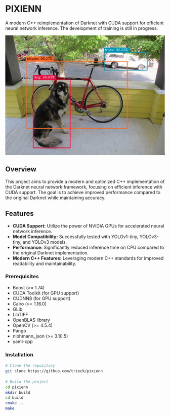 # PIXIENN

A modern C++ reimplementation of Darknet with CUDA support for efficient neural network inference.
The development of training is still in progress.

![Inference Result 1](resources/examples/predictions.jpg)

## Overview

This project aims to provide a modern and optimized C++ implementation of the Darknet neural network framework, focusing on efficient inference with CUDA support. The goal is to achieve improved performance compared to the original Darknet while maintaining accuracy.

## Features

- **CUDA Support:** Utilize the power of NVIDIA GPUs for accelerated neural network inference.
- **Model Compatibility:** Successfully tested with YOLOv1-tiny, YOLOv3-tiny, and YOLOv3 models.
- **Performance:** Significantly reduced inference time on CPU compared to the original Darknet implementation.
- **Modern C++ Features:** Leveraging modern C++ standards for improved readability and maintainability.

### Prerequisites

- Boost (>= 1.74)
- CUDA Toolkit (for GPU support)
- CUDNN8 (for GPU support)
- Cairo (>= 1.16.0)
- GLib
- LibTIFF
- OpenBLAS library
- OpenCV (>= 4.5.4)
- Pango
- nlohmann_json (>= 3.10.5)
- yaml-cpp

### Installation

```bash
# Clone the repository
git clone https://github.com/trieck/pixienn

# Build the project
cd pixienn
mkdir build
cd build
cmake ..
make
